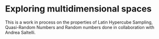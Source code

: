 
# Exploring multidimensional spaces

This is a work in process on the properties of Latin Hypercube Sampling, Quasi-Random Numbers and Random numbers done in collaboration with Andrea Saltelli.
